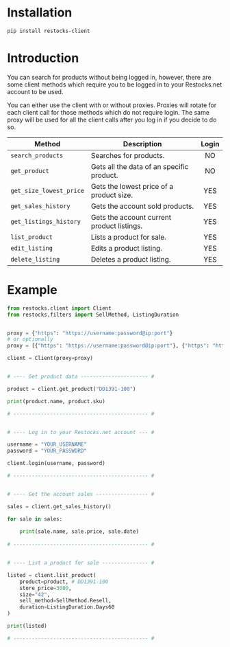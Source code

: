 # Installation
```
pip install restocks-client
```

# Introduction
You can search for products without being logged in, however, there are some client methods which require you to be logged in to your Restocks.net account to be used.

You can either use the client with or without proxies. Proxies will rotate for each client call for those methods which do not require login. The same proxy will be used for all the client calls after you log in if you decide to do so.

| Method  | Description | Login |
| ------------- | ------------- | :-------------: |
| `search_products`  | Searches for products. | NO |
| `get_product`  | Gets all the data of an specific product. | NO |
| `get_size_lowest_price` | Gets the lowest price of a product size. | YES |
| `get_sales_history` | Gets the account sold products. | YES |
| `get_listings_history` | Gets the account current product listings. | YES |
| `list_product` | Lists a product for sale. | YES |
| `edit_listing` | Edits a product listing. | YES |
| `delete_listing` | Deletes a product listing. | YES |

# Example

```python
from restocks.client import Client
from restocks.filters import SellMethod, ListingDuration


proxy = {"https": "https://username:password@ip:port"} 
# or optionally
proxy = [{"https": "https://username:password@ip:port"}, {"https": "https://username:password@ip:port"}]

client = Client(proxy=proxy)


# ---- Get product data ---------------------- #

product = client.get_product("DD1391-100")

print(product.name, product.sku)

# -------------------------------------------- #


# ---- Log in to your Restocks.net account --- #

username = "YOUR_USERNAME"
password = "YOUR_PASSWORD"

client.login(username, password)

# -------------------------------------------- #


# ---- Get the account sales ----------------- #

sales = client.get_sales_history()

for sale in sales:
    
    print(sale.name, sale.price, sale.date)
    
# -------------------------------------------- #


# ---- List a product for sale --------------- #

listed = client.list_product(
    product=product, # DD1391-100
    store_price=3000,
    size="42",
    sell_method=SellMethod.Resell,
    duration=ListingDuration.Days60
)

print(listed)

# -------------------------------------------- #
```
